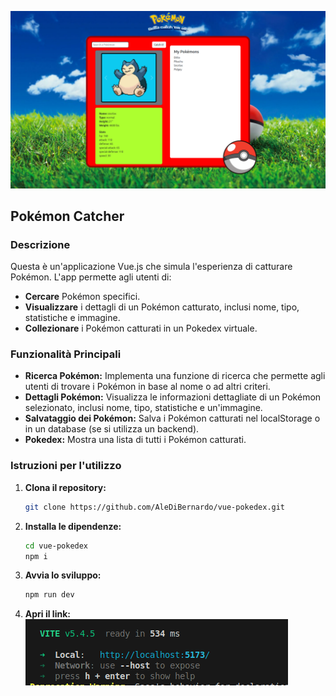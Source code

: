![alt text](image.png)

## **Pokémon Catcher**

### **Descrizione**
Questa è un'applicazione Vue.js che simula l'esperienza di catturare Pokémon. L'app permette agli utenti di:

* **Cercare** Pokémon specifici.
* **Visualizzare** i dettagli di un Pokémon catturato, inclusi nome, tipo, statistiche e immagine.
* **Collezionare** i Pokémon catturati in un Pokedex virtuale.

### **Funzionalità Principali**

* **Ricerca Pokémon:** Implementa una funzione di ricerca che permette agli utenti di trovare i Pokémon in base al nome o ad altri criteri.
* **Dettagli Pokémon:** Visualizza le informazioni dettagliate di un Pokémon selezionato, inclusi nome, tipo, statistiche e un'immagine.
* **Salvataggio dei Pokémon:** Salva i Pokémon catturati nel localStorage o in un database (se si utilizza un backend).
* **Pokedex:** Mostra una lista di tutti i Pokémon catturati.

### **Istruzioni per l'utilizzo**

1. **Clona il repository:**
   ```bash
   git clone https://github.com/AleDiBernardo/vue-pokedex.git
   ```
2. **Installa le dipendenze:**
   ```bash
   cd vue-pokedex
   npm i
   ```
3. **Avvia lo sviluppo:**
   ```bash
   npm run dev
   ```
4. **Apri il link:**</br>
![alt text](image-1.png)


